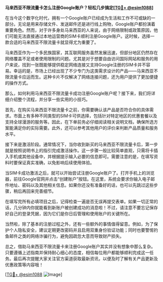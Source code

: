 **马来西亚不限流量卡怎么注册Google账户？轻松几步搞定[[TG💪+ @esim1088](https://t.me/s/esim1088)]**

在当今这个数字化时代，拥有一个Google账户已经成为生活和工作不可或缺的一部分。无论是用来存储文件、发送邮件还是进行线上购物，Google账户都扮演着重要角色。然而，对于许多身处马来西亚的人来说，由于网络限制或政策原因，他们可能无法直接通过本地运营商的SIM卡顺利注册Google账户。这时候，选择一款合适的马来西亚不限流量卡就显得尤为重要了。

马来西亚作为一个多民族国家，其互联网服务虽然发展迅速，但部分地区仍然存在网络覆盖不足或者使用限制的问题。尤其是对于想要自由访问国际网站和服务的用户来说，找到一张既能够提供稳定网络连接又支持Google注册的SIM卡并不容易。幸运的是，市场上已经出现了不少专门为这类需求设计的产品——马来西亚不限流量卡应运而生。这种卡片不仅解决了网络连接问题，还为用户提供了更加便捷的操作方式。

那么，如何利用马来西亚不限流量卡成功注册Google账户呢？接下来，我们将详细介绍整个流程，并分享一些实用的小技巧。

首先，在购买马来西亚不限流量卡之前，你需要确认该产品是否符合你的具体需求。市面上有多种不同类型的SIM卡可供选择，包括针对特定地区的优惠套餐以及支持全球漫游的服务等。因此，在下单前务必仔细阅读相关说明文档，确保所选方案能满足你的实际需要。此外，还可以参考其他用户的评价来判断产品质量和服务水平。

接下来是激活阶段。通常情况下，当你收到新买的马来西亚不限流量卡后，第一步就是按照说明书上的指引完成激活操作。这一步骤一般比较简单直观，只需将卡插入手机或其他设备中，并根据提示输入必要的信息即可。需要注意的是，在填写资料时要保证真实准确，以免影响后续使用体验。

当SIM卡成功激活之后，就可以开始尝试注册Google账户了。打开手机上的浏览器，前往Google官网并点击“创建账户”按钮。在这里，系统会要求你输入电子邮件地址、密码以及其他相关信息。如果你还没有准备好的话，也可以先跳过这些步骤，稍后再回来完善细节。

在填写完所有必填项目之后，记得检查一遍是否无误再提交表单。如果一切正常的话，几分钟内你就能看到新账户被创建成功的消息啦！不过，请注意不要忘记保存好自己的登录凭据，因为它们是你日后管理和使用账户的关键所在。

当然啦，除了基本的注册过程之外，还有一些额外的事情值得留意。例如，为了保护个人隐私安全，建议定期更改密码并且启用双重身份验证功能；同时也要警惕钓鱼邮件之类的网络诈骗行为，避免因疏忽大意而导致财产损失。

总之，借助马来西亚不限流量卡来注册Google账户其实并没有想象中那么复杂。只要遵循上述指南并保持耐心细心的态度，相信每位用户都能够顺利完成这一任务。最后再次提醒大家关注官方渠道获取最新资讯，以便及时了解有关产品更新及优惠政策等内容哦！

[[TG💪+ @esim1088](https://t.me/s/esim1088) ![Image](https://i.postimg.cc/4NQfJmqS/Snipaste-2025-05-13-00-14-12.png)]